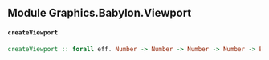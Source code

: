 ## Module Graphics.Babylon.Viewport

#### `createViewport`

``` purescript
createViewport :: forall eff. Number -> Number -> Number -> Number -> Eff ("babylon" :: BABYLON | eff) Viewport
```


